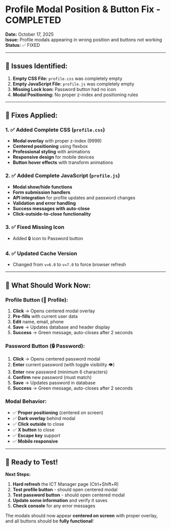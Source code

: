 # Profile Modal Position & Button Fix - COMPLETED

**Date:** October 17, 2025  
**Issue:** Profile modals appearing in wrong position and buttons not working  
**Status:** ✅ FIXED

---

## 🐛 Issues Identified:

1. **Empty CSS File:** `profile.css` was completely empty
2. **Empty JavaScript File:** `profile.js` was completely empty  
3. **Missing Lock Icon:** Password button had no icon
4. **Modal Positioning:** No proper z-index and positioning rules

---

## 🔧 Fixes Applied:

### 1. ✅ Added Complete CSS (`profile.css`)
- **Modal overlay** with proper z-index (9999)
- **Centered positioning** using flexbox
- **Professional styling** with animations
- **Responsive design** for mobile devices
- **Button hover effects** with transform animations

### 2. ✅ Added Complete JavaScript (`profile.js`)
- **Modal show/hide functions**
- **Form submission handlers**
- **API integration** for profile updates and password changes
- **Validation and error handling**
- **Success messages with auto-close**
- **Click-outside-to-close functionality**

### 3. ✅ Fixed Missing Icon
- Added 🔒 icon to Password button

### 4. ✅ Updated Cache Version
- Changed from `v=6.0` to `v=7.0` to force browser refresh

---

## 🎯 What Should Work Now:

### Profile Button (👤 Profile):
1. **Click** → Opens centered modal overlay
2. **Pre-fills** with current user data
3. **Edit** name, email, phone
4. **Save** → Updates database and header display
5. **Success** → Green message, auto-closes after 2 seconds

### Password Button (🔒 Password):  
1. **Click** → Opens centered password modal
2. **Enter** current password (with toggle visibility 👁️)
3. **Enter** new password (minimum 6 characters)
4. **Confirm** new password (must match)
5. **Save** → Updates password in database
6. **Success** → Green message, auto-closes after 2 seconds

### Modal Behavior:
- ✅ **Proper positioning** (centered on screen)
- ✅ **Dark overlay** behind modal
- ✅ **Click outside** to close
- ✅ **X button** to close
- ✅ **Escape key** support
- ✅ **Mobile responsive**

---

## 🚀 Ready to Test!

**Next Steps:**
1. **Hard refresh** the ICT Manager page (Ctrl+Shift+R)
2. **Test profile button** - should open centered modal
3. **Test password button** - should open centered modal
4. **Update some information** and verify it saves
5. **Check console** for any error messages

The modals should now appear **centered on screen** with proper overlay, and all buttons should be **fully functional**!